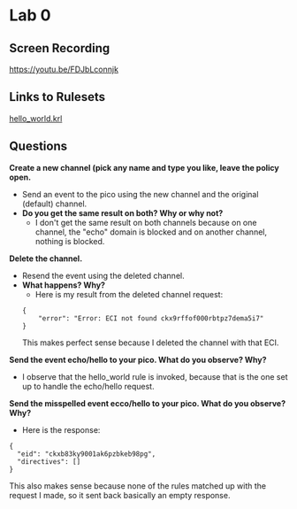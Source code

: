 
# Lab 0

## Screen Recording
https://youtu.be/FDJbLconnjk

## Links to Rulesets 
[hello_world.krl](https://raw.githubusercontent.com/garrettguycharles/cs462/master/lab0/hello_world.krl)


## Questions

**Create a new channel (pick any name and type you like, leave the policy open.**
* Send an event to the pico using the new channel and the original (default) channel. 
* **Do you get the same result on both? Why or why not?**
    * I don't get the same result on both channels because on one channel, the "echo" domain is blocked and on another channel, nothing is blocked.

**Delete the channel.**
* Resend the event using the deleted channel. 
* **What happens? Why?**
    * Here is my result from the deleted channel request:
    ```
    {
        "error": "Error: ECI not found ckx9rffof000rbtpz7dema5i7"
    }
    ```
    This makes perfect sense because I deleted the channel with that ECI.

**Send the event echo/hello to your pico. What do you observe? Why?**
* I observe that the hello_world rule is invoked, because that is the one set up to handle the echo/hello request.

**Send the misspelled event ecco/hello to your pico. What do you observe? Why?**
* Here is the response:
```
{
  "eid": "ckxb83ky9001ak6pzbkeb98pg",
  "directives": []
}
```
This also makes sense because none of the rules matched up with the request I made, so it sent back basically an empty response.